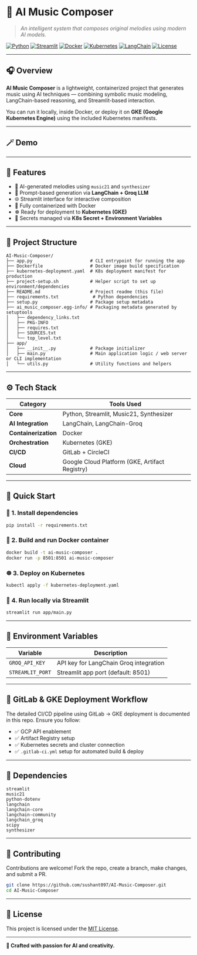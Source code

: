 
# 🎵 AI Music Composer

> *An intelligent system that composes original melodies using modern AI models.*

[![Python](https://img.shields.io/badge/Python-3.10%2B-blue.svg)](https://www.python.org/)
[![Streamlit](https://img.shields.io/badge/Streamlit-App-red.svg)](https://streamlit.io/)
[![Docker](https://img.shields.io/badge/Docker-Ready-2496ED.svg)](https://www.docker.com/)
[![Kubernetes](https://img.shields.io/badge/Kubernetes-Deployment-326ce5.svg)](https://kubernetes.io/)
[![LangChain](https://img.shields.io/badge/LangChain-Integrated-green.svg)](https://python.langchain.com/)
[![License](https://img.shields.io/badge/License-MIT-yellow.svg)](LICENSE)

---

## 🎧 Overview

**AI Music Composer** is a lightweight, containerized project that generates music using AI techniques — combining symbolic music modeling, LangChain-based reasoning, and Streamlit-based interaction.

You can run it locally, inside Docker, or deploy it on **GKE (Google Kubernetes Engine)** using the included Kubernetes manifests.

---

## 🪄 Demo


---

## 🧠 Features

* 🎼 AI-generated melodies using `music21` and `synthesizer`
* 💬 Prompt-based generation via **LangChain + Groq LLM**
* 🌐 Streamlit interface for interactive composition
* 🐳 Fully containerized with Docker
* ☸️ Ready for deployment to **Kubernetes (GKE)**
* 🔐 Secrets managed via **K8s Secret + Environment Variables**

---

## 📂 Project Structure

```
AI-Music-Composer/
├── app.py                      # CLI entrypoint for running the app
├── Dockerfile                  # Docker image build specification
├── kubernetes-deployment.yaml  # K8s deployment manifest for production
├── project-setup.sh            # Helper script to set up environment/dependencies
├── README.md                   # Project readme (this file)
├── requirements.txt             # Python dependencies
├── setup.py                    # Package setup metadata
├── ai_music_composer.egg-info/ # Packaging metadata generated by setuptools
│   ├── dependency_links.txt
│   ├── PKG-INFO
│   ├── requires.txt
│   ├── SOURCES.txt
│   └── top_level.txt
├── app/
│   ├── __init__.py             # Package initializer
│   ├── main.py                 # Main application logic / web server or CLI implementation
│   └── utils.py                # Utility functions and helpers
```

---

## ⚙️ Tech Stack

| Category             | Tools Used                                     |
| -------------------- | ---------------------------------------------- |
| **Core**             | Python, Streamlit, Music21, Synthesizer        |
| **AI Integration**   | LangChain, LangChain-Groq                      |
| **Containerization** | Docker                                         |
| **Orchestration**    | Kubernetes (GKE)                               |
| **CI/CD**            | GitLab + CircleCI                              |
| **Cloud**            | Google Cloud Platform (GKE, Artifact Registry) |

---

## 🚀 Quick Start

### 🧩 1. Install dependencies

```bash
pip install -r requirements.txt
```

### 🐳 2. Build and run Docker container

```bash
docker build -t ai-music-composer .
docker run -p 8501:8501 ai-music-composer
```

### ☸️ 3. Deploy on Kubernetes

```bash
kubectl apply -f kubernetes-deployment.yaml
```

### 🧪 4. Run locally via Streamlit

```bash
streamlit run app/main.py
```

---

## 🔐 Environment Variables

| Variable         | Description                            |
| ---------------- | -------------------------------------- |
| `GROQ_API_KEY`   | API key for LangChain Groq integration |
| `STREAMLIT_PORT` | Streamlit app port (default: 8501)     |

---

## 🧭 GitLab & GKE Deployment Workflow

The detailed CI/CD pipeline using GitLab → GKE deployment is documented in this repo.
Ensure you follow:

* ✅ GCP API enablement
* ✅ Artifact Registry setup
* ✅ Kubernetes secrets and cluster connection
* ✅ `.gitlab-ci.yml` setup for automated build & deploy

---

## 🧰 Dependencies

```
streamlit
music21
python-dotenv
langchain
langchain-core
langchain-community
langchain_groq
scipy
synthesizer
```

---

## 🤝 Contributing

Contributions are welcome!
Fork the repo, create a branch, make changes, and submit a PR.

```bash
git clone https://github.com/sushant097/AI-Music-Composer.git
cd AI-Music-Composer
```

---

## 📜 License

This project is licensed under the [MIT License](LICENSE).

---

**🎵 Crafted with passion for AI and creativity.**